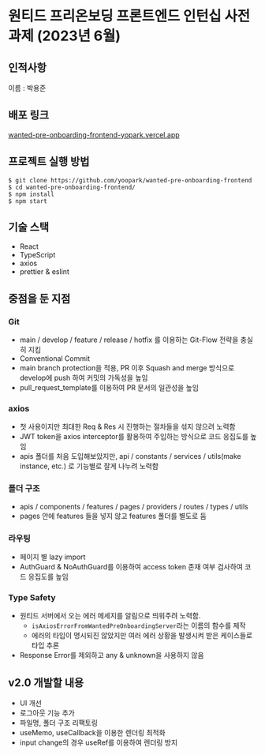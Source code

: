 # 원티드 프리온보딩 프론트엔드 인턴십 사전과제 (2023년 6월)

## 인적사항

이름 : 박용준

## 배포 링크

[wanted-pre-onboarding-frontend-yopark.vercel.app](https://wanted-pre-onboarding-frontend-yopark.vercel.app/)

## 프로젝트 실행 방법

```shell
$ git clone https://github.com/yoopark/wanted-pre-onboarding-frontend
$ cd wanted-pre-onboarding-frontend/
$ npm install
$ npm start
```

## 기술 스택

- React
- TypeScript
- axios
- prettier & eslint

## 중점을 둔 지점

### Git

- main / develop / feature / release / hotfix 를 이용하는 Git-Flow 전략을 충실히 지킴
- Conventional Commit
- main branch protection을 적용, PR 이후 Squash and merge 방식으로 develop에 push 하여 커밋의 가독성을 높임
- pull_request_template를 이용하여 PR 문서의 일관성을 높임

### axios

- 첫 사용이지만 최대한 Req & Res 시 진행하는 절차들을 섞지 않으려 노력함
- JWT token을 axios interceptor를 활용하여 주입하는 방식으로 코드 응집도를 높임
- apis 폴더를 처음 도입해보았지만, api / constants / services / utils(make instance, etc.) 로 기능별로 잘게 나누려 노력함

### 폴더 구조

- apis / components / features / pages / providers / routes / types / utils
- pages 안에 features 들을 넣지 않고 features 폴더를 별도로 둠

### 라우팅

- 페이지 별 lazy import
- AuthGuard & NoAuthGuard를 이용하여 access token 존재 여부 검사하여 코드 응집도를 높임

### Type Safety

- 원티드 서버에서 오는 에러 메세지를 알림으로 띄워주려 노력함.
  - `isAxiosErrorFromWantedPreOnboardingServer`라는 이름의 함수를 제작
  - 에러의 타입이 명시되진 않았지만 여러 에러 상황을 발생시켜 받은 케이스들로 타입 추론
- Response Error를 제외하고 any & unknown을 사용하지 않음

## v2.0 개발할 내용

- UI 개선
- 로그아웃 기능 추가
- 파일명, 폴더 구조 리팩토링
- useMemo, useCallback을 이용한 렌더링 최적화
- input change의 경우 useRef를 이용하여 렌더링 방지
